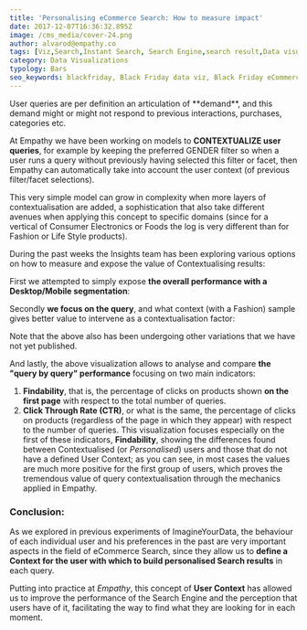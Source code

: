 ```yaml
---
title: 'Personalising eCommerce Search: How to measure impact'
date: 2017-12-07T16:36:32.895Z
image: /cms_media/cover-24.png
author: alvarod@empathy.co
tags: [Viz,Search,Instant Search, Search Engine,search result,Data visualisation,Data visualization,infographics,Black Friday,ecommerce]
category: Data Visualizations
typology: Bars
seo_keywords: blackfriday, Black Friday data viz, Black Friday eCommerce Data, Data Viz of Black Friday
---
```


<iyd-iframe src="https://www.imagineyourdata.com/datavis/contextualise-queries/" desktop-height="620px" tablet-height="950px" mobile-height="620px" framebimg-order="1"></iyd-iframe>


User queries are per definition an articulation of \*\*demand\*\*, and this demand might or might not respond to previous interactions, purchases, categories etc.

At Empathy we have been working on models to **CONTEXTUALIZE user queries**, for example by keeping the preferred GENDER filter so when a user runs a query without previously having selected this filter or facet, then Empathy can automatically take into account the user context (of previous filter/facet selections).

This very simple model can grow in complexity when more layers of contextualisation are added, a sophistication that also take different avenues when applying this concept to specific domains (since for a vertical of Consumer Electronics or Foods the log is very different than for Fashion or Life Style products).

During the past weeks the Insights team has been exploring various options on how to measure and expose the value of Contextualising results:

First we attempted to simply expose **the overall performance with a Desktop/Mobile segmentation**:

<complex-image image="/cms_media/cover-19.png" caption="Result of the first approach" caption-alignment="right" lightbox="lightbox" v-lightbox/></complex-image>

Secondly **we focus on the query**, and what context (with a Fashion) sample gives better value to intervene as a contextualisation factor:

<complex-image image="/cms_media/sample-graph-002.png" caption="Result of the second approach" caption-alignment="right" lightbox="lightbox" v-lightbox/></complex-image>

Note that the above also has been undergoing other variations that we have not yet published.

And lastly, the above visualization allows to analyse and compare **the "query by query" performance** focusing on two main indicators:

1. **Findability**, that is, the percentage of clicks on products shown **on the first page** with respect to the total number of queries.
2. **Click Through Rate (CTR)**, or what is the same, the percentage of clicks on products (regardless of the page in which they appear) with respect to the number of queries. This visualization focuses especially on the first of these indicators, **Findability**, showing the differences found between Contextualised (or *Personalised*) users and those that do not have a defined User Context; as you can see, in most cases the values are much more positive for the first group of users, which proves the tremendous value of query contextualisation through the mechanics applied in Empathy.

### Conclusion:

As we explored in previous experiments of ImagineYourData, the behaviour of each individual user and his preferences in the past are very important aspects in the field of eCommerce Search, since they allow us to **define a Context for the user with which to build personalised Search results** in each query.

Putting into practice at *Empathy*, this concept of **User Context** has allowed us to improve the performance of the Search Engine and the perception that users have of it, facilitating the way to find what they are looking for in each moment.
